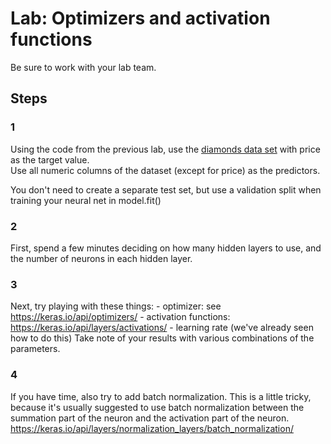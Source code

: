 # Lab: Optimizers and activation functions
Be sure to work with your lab team.

## Steps

### 1
Using the code from the previous lab, use the [diamonds data set](../../datasets/diamonds.csv) with price as the target value.  
Use all numeric columns of the dataset (except for price) as the predictors.

You don't need to create a separate test set, but use a validation split when training your neural net in model.fit()

### 2 
First, spend a few minutes deciding on how many hidden layers to use, and the number of neurons in each hidden layer. 

### 3
Next, try playing with these things:
    - optimizer: see https://keras.io/api/optimizers/
    - activation functions: https://keras.io/api/layers/activations/
    - learning rate  (we've already seen how to do this)
Take note of your results with various combinations of the parameters.

### 4
If you have time, also try to add batch normalization.  This is a little tricky, because it's usually suggested to use batch normalization between the summation part of the neuron and the activation part of the neuron.
    https://keras.io/api/layers/normalization_layers/batch_normalization/
